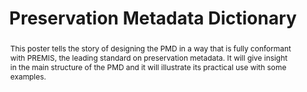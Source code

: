 ---
abstract: This poster tells the story of designing the PMD in a way that is fully
  conformant with PREMIS, the leading standard on preservation metadata. It will give
  insight in the main structure of the PMD and it will illustrate its practical use
  with some examples.
creators:
- Hollander, Yvette
- Steeman, Marjolein
date: null
document_url: https://services.phaidra.univie.ac.at/api/object/o:1080501/download
grand_parent: iPRES
institutions: []
keywords: []
landing_page_url: https://phaidra.univie.ac.at/o:1080501
language: eng
layout: publication
license: CC BY 4.0 International
notes_url: null
parent: iPRES 2019
publication_type: poster
size: 105451
slides_url: null
source_name: iPRES
title: 'Preservation Metadata Dictionary '
year: 2019
---